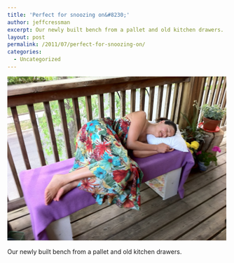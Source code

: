 ```yaml
---
title: 'Perfect for snoozing on&#8230;'
author: jeffcressman
excerpt: Our newly built bench from a pallet and old kitchen drawers.
layout: post
permalink: /2011/07/perfect-for-snoozing-on/
categories:
  - Uncategorized
---
```

<div class='p_embed p_image_embed'>
  <a href="/wp-content/uploads/2011/07/photo-scaled-10001.jpg"><img alt="Photo" height="373" src="/wp-content/uploads/2011/07/photo-scaled-10001.jpg?w=300" width="500" /></a>
</div>

Our newly built bench from a pallet and old kitchen drawers.